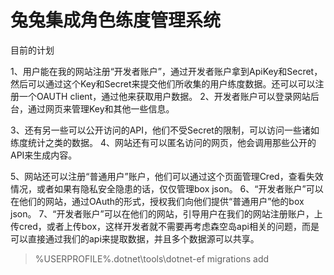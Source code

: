 # 兔兔集成角色练度管理系统

目前的计划

1、用户能在我的网站注册“开发者账户”，通过开发者账户拿到ApiKey和Secret，然后可以通过这个Key和Secret来提交他们所收集的用户练度数据。还可以可以注册一个OAUTH client，通过他来获取用户数据。
2、开发者账户可以登录网站后台，通过网页来管理Key和其他一些信息。

3、还有另一些可以公开访问的API，他们不受Secret的限制，可以访问一些诸如练度统计之类的数据。
4、网站还有可以匿名访问的网页，他会调用那些公开的API来生成内容。

5、网站还可以注册“普通用户”账户，他们可以通过这个页面管理Cred，查看失效情况，或者如果有隐私安全隐患的话，仅仅管理box json。
6、“开发者账户”可以在他们的网站，通过OAuth的形式，授权我们向他们提供“普通用户”他的box json。
7、“开发者账户”可以在他们的网站，引导用户在我们的网站注册账户，上传cred，或者上传box，这样开发者就不需要再考虑森空岛api相关的问题，而是可以直接通过我们的api来提取数据，并且多个数据源可以共享。

>%USERPROFILE%\.dotnet\tools\dotnet-ef migrations add 